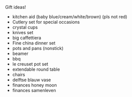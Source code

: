 Gift ideas! 

- kitchen aid (baby blue/cream/white/brown) (pls not red)
- Cutlery set for special occasions
- crystal cups
- knives set
- big caffettiera
- Fine china dinner set
- pots and pans (nonstick)
- beamer
- bbq
- le creuset pot set
- extendable round table
- chairs
- delftse blauw vase
- finances honey moon
- finances samenleven

